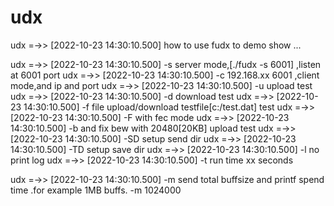 # udx

udx =->> [2022-10-23 14:30:10.500] how to use fudx to demo show ...

udx =->> [2022-10-23 14:30:10.500] -s server mode,[./fudx -s 6001] ,listen at 6001 port
udx =->> [2022-10-23 14:30:10.500] -c 192.168.xx 6001 ,client mode,and ip and port
udx =->> [2022-10-23 14:30:10.500] -u upload test
udx =->> [2022-10-23 14:30:10.500] -d download test
udx =->> [2022-10-23 14:30:10.500] -f file upload/download testfile[c:/test.dat] test
udx =->> [2022-10-23 14:30:10.500] -F with fec mode
udx =->> [2022-10-23 14:30:10.500] -b and fix bew with 20480[20KB] upload test
udx =->> [2022-10-23 14:30:10.500] -SD setup send dir
udx =->> [2022-10-23 14:30:10.500] -TD setup save dir
udx =->> [2022-10-23 14:30:10.500] -l no print log
udx =->> [2022-10-23 14:30:10.500] -t run time xx seconds

udx =->> [2022-10-23 14:30:10.500] -m send total buffsize and printf spend time .for example 1MB buffs. -m 1024000 
